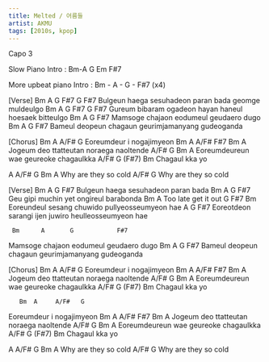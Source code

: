 ```yaml
---
title: Melted / 어름들
artist: AKMU
tags: [2010s, kpop]
---
```


Capo 3
 
Slow Piano Intro :
Bm-A G Em F#7
 
More upbeat piano Intro :
Bm - A - G - F#7 (x4)
 
 
[Verse]
Bm            A          G    F#7    G         F#7
Bulgeun haega sesuhadeon paran bada geomge muldeulgo
Bm           A         G     F#7     G         F#7
Gureum bibaram ogadeon hayan haneul hoesaek bitteulgo
     Bm      A       G            F#7
Mamsoge chajaon eodumeul geudaero dugo
    Bm         A        G           F#7
Bameul deopeun chagaun geurimjamanyang gudeoganda
 
 
[Chorus]
       Bm  A     A/F#   G
Eoreumdeur   i nogajimyeon
       Bm A       A/F#   F#7    Bm      A
Jogeum deo ttatteutan noraega   naoltende
       A/F#           G    Bm   A
Eoreumdeureun wae geureoke chagaulkka
A/F# G (F#7)  Bm
Chagaul  kka  yo
 
A   A/F#         G         Bm   A
    Why are they so cold
A/F#         G
Why are they so cold
 
 
[Verse]
Bm            A          G     F#7
Bulgeun haega sesuhadeon paran bada
    Bm          A            G    F#7
Geu gipi muchin yet ongireul barabonda
    Bm             A
Too late get it out
              G           F#7              Bm
Eoreundeul sesang chuwido pullyeosseumyeon hae
           A         G         F#7
Eoreotdeon sarangi ijen juwiro heulleosseumyeon hae
 
     Bm      A       G            F#7
Mamsoge chajaon eodumeul geudaero dugo
    Bm         A        G           F#7
Bameul deopeun chagaun geurimjamanyang gudeoganda
 
 
[Chorus]
       Bm  A     A/F#   G
Eoreumdeur   i nogajimyeon
       Bm A       A/F#   F#7    Bm      A
Jogeum deo ttatteutan noraega   naoltende
       A/F#           G    Bm   A
Eoreumdeureun wae geureoke chagaulkka
A/F# G (F#7)  Bm
Chagaul  kka  yo
 
       Bm  A     A/F#   G
Eoreumdeur   i nogajimyeon
       Bm A       A/F#   F#7    Bm      A
Jogeum deo ttatteutan noraega   naoltende
       A/F#           G    Bm   A
Eoreumdeureun wae geureoke chagaulkka
A/F# G (F#7)  Bm
Chagaul  kka  yo
 
A   A/F#         G         Bm   A
    Why are they so cold
A/F#         G
Why are they so cold